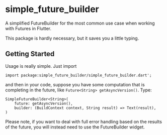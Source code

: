 # simple_future_builder

A simplified FutureBuilder for the most common use case when working with Futures in Flutter.

This package is hardly necessary, but it saves you a little typing.

## Getting Started

Usage is really simple. Just import 

`import package:simple_future_builder/simple_future_builder.dart';`

and then in your code, suppose you have some computation that is completing in the future, like
`Future<String> getAsyncVersion()`. Type:

    SimpleFutureBuilder<String>(
        future: getAsyncVersion(),
        builder: (BuildContext context, String result) => Text(result),
    )

Please note, if you want to deal with full error handling based on the results of the future, you will instead need to use the FutureBuilder widget.